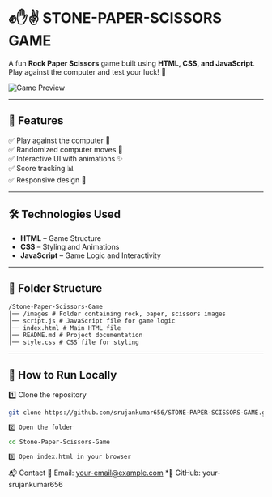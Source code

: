 # ✊✋✌ STONE-PAPER-SCISSORS GAME

A fun **Rock Paper Scissors** game built using **HTML, CSS, and JavaScript**. Play against the computer and test your luck! 🎉  

![Game Preview](https://user-images.githubusercontent.com/your-image-url.png) <!-- Replace with actual screenshot URL -->

---

## 🚀 Features  
✅ Play against the computer 🤖  
✅ Randomized computer moves 🔄  
✅ Interactive UI with animations ✨  
✅ Score tracking 📊  
✅ Responsive design 📱  

---

## 🛠 Technologies Used  
- **HTML** – Game Structure  
- **CSS** – Styling and Animations  
- **JavaScript** – Game Logic and Interactivity  

---

## 📂 Folder Structure  
```
/Stone-Paper-Scissors-Game 
│── /images # Folder containing rock, paper, scissors images 
│── script.js # JavaScript file for game logic 
│── index.html # Main HTML file 
│── README.md # Project documentation
│── style.css # CSS file for styling 

```

---

## 📜 How to Run Locally  
1️⃣ Clone the repository  
   ```sh
   git clone https://github.com/srujankumar656/STONE-PAPER-SCISSORS-GAME.git

2️⃣ Open the folder

cd Stone-Paper-Scissors-Game

3️⃣ Open index.html in your browser

```

📬 Contact
📧 Email: your-email@example.com
*🔗 GitHub: your-srujankumar656
